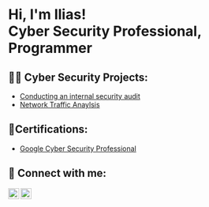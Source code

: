 <h1>Hi, I'm Ilias! <br/> Cyber Security Professional, Programmer

<h2>👨‍💻 Cyber Security Projects:</h2>

  - [Conducting an internal security audit](https://github.com/iliasnaami/internalSecurityAudit)
  - [Network Traffic Anaylsis](https://github.com/iliasnaami/networkAnalysis-)

<h2>📃Certifications:</h2>

  - [Google Cyber Security Professional](google.com)
    
<h2> 🤳 Connect with me:</h2>

[<img align="left" alt="IliasNaami | LinkedIn" width="22px" src="https://cdn.jsdelivr.net/npm/simple-icons@v3/icons/linkedin.svg" />][linkedin]
[<img align="left" alt="IliasNaami | Instagram" width="22px" src="https://cdn.jsdelivr.net/npm/simple-icons@v3/icons/instagram.svg" />][instagram]


[instagram]: https://www.instagram.com/iliasnaami/
[linkedin]: https://www.linkedin.com/in/ilias-naami-688392292/



<!--
**joshmadakor1/joshmadakor1** is a ✨ _special_ ✨ repository because its `README.md` (this file) appears on your GitHub profile.

Here are some ideas to get you started:

- 🔭 I’m currently working on ...
- 🌱 I’m currently learning ...
- 👯 I’m looking to collaborate on ...
- 🤔 I’m looking for help with ...
- 💬 Ask me about ...
- 📫 How to reach me: ...
- 😄 Pronouns: ...
- ⚡ Fun fact: ...
-->
